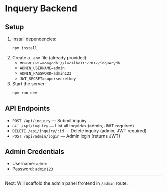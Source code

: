 # Inquery Backend

## Setup

1. Install dependencies:
   ```sh
   npm install
   ```
2. Create a `.env` file (already provided):
   - `MONGO_URI=mongodb://localhost:27017/inquerydb`
   - `ADMIN_USERNAME=admin`
   - `ADMIN_PASSWORD=admin123`
   - `JWT_SECRET=supersecretkey`
3. Start the server:
   ```sh
   npm run dev
   ```

## API Endpoints

- `POST /api/inquiry` — Submit inquiry
- `GET /api/inquiry` — List all inquiries (admin, JWT required)
- `DELETE /api/inquiry/:id` — Delete inquiry (admin, JWT required)
- `POST /api/admin/login` — Admin login (returns JWT)

## Admin Credentials

- Username: `admin`
- Password: `admin123`

---

Next: Will scaffold the admin panel frontend in `/admin` route.
